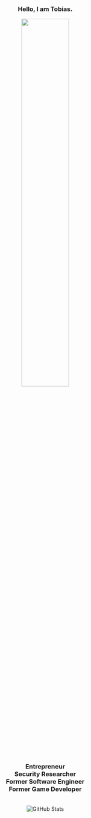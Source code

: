 <div align="center">
<h3>Hello, I am Tobias.</h3>
<a href="#"><img width="50%" height="auto" src="https://i.imgur.com/wexZ7Tw.jpeg" /></a>
<h3>Entrepreneur<br>Security Researcher<br>Former Software Engineer<br>Former Game Developer</h3>
<br>
<img src="https://github-readme-stats.vercel.app/api?username=torvalds&hide=contribs,issues&theme=apprentice" alt="GitHub Stats">
<br>
</div>
